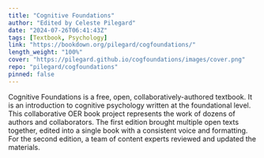 ```yaml
---
title: "Cognitive Foundations"
author: "Edited by Celeste Pilegard"
date: "2024-07-26T06:41:43Z"
tags: [Textbook, Psychology]
link: "https://bookdown.org/pilegard/cogfoundations/"
length_weight: "100%"
cover: "https://pilegard.github.io/cogfoundations/images/cover.png"
repo: "pilegard/cogfoundations"
pinned: false
---
```


Cognitive Foundations is a free, open, collaboratively-authored textbook. It is an introduction to cognitive psychology written at the foundational level. This collaborative OER book project represents the work of dozens of authors and collaborators. The first edition brought multiple open texts together, edited into a single book with a consistent voice and formatting. For the second edition, a team of content experts reviewed and updated the materials.
